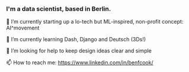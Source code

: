 ### I'm a data scientist, based in Berlin.

<!--
**bfc782/bfc782** is a ✨ _special_ ✨ repository because its `README.md` (this file) appears on your GitHub profile.

Here are some ideas to get you started:-->

🔭 I’m currently starting up a lo-tech but ML-inspired, non-profit concept: AI^movement

🌱 I’m currently learning Dash, Django and Deutsch (3Ds!)

🤔 I’m looking for help to keep design ideas clear and simple

📫 How to reach me: https://www.linkedin.com/in/benfcook/
